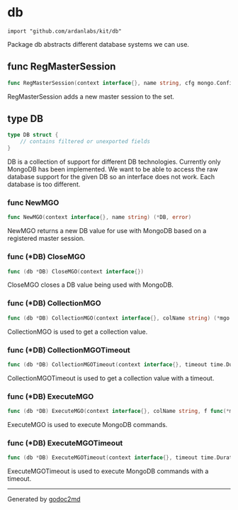 
# db
    import "github.com/ardanlabs/kit/db"

Package db abstracts different database systems we can use.






## func RegMasterSession
``` go
func RegMasterSession(context interface{}, name string, cfg mongo.Config) error
```
RegMasterSession adds a new master session to the set.



## type DB
``` go
type DB struct {
    // contains filtered or unexported fields
}
```
DB is a collection of support for different DB technologies. Currently
only MongoDB has been implemented. We want to be able to access the raw
database support for the given DB so an interface does not work. Each
database is too different.









### func NewMGO
``` go
func NewMGO(context interface{}, name string) (*DB, error)
```
NewMGO returns a new DB value for use with MongoDB based on a registered
master session.




### func (\*DB) CloseMGO
``` go
func (db *DB) CloseMGO(context interface{})
```
CloseMGO closes a DB value being used with MongoDB.



### func (\*DB) CollectionMGO
``` go
func (db *DB) CollectionMGO(context interface{}, colName string) (*mgo.Collection, error)
```
CollectionMGO is used to get a collection value.



### func (\*DB) CollectionMGOTimeout
``` go
func (db *DB) CollectionMGOTimeout(context interface{}, timeout time.Duration, colName string) (*mgo.Collection, error)
```
CollectionMGOTimeout is used to get a collection value with a timeout.



### func (\*DB) ExecuteMGO
``` go
func (db *DB) ExecuteMGO(context interface{}, colName string, f func(*mgo.Collection) error) error
```
ExecuteMGO is used to execute MongoDB commands.



### func (\*DB) ExecuteMGOTimeout
``` go
func (db *DB) ExecuteMGOTimeout(context interface{}, timeout time.Duration, colName string, f func(*mgo.Collection) error) error
```
ExecuteMGOTimeout is used to execute MongoDB commands with a timeout.









- - -
Generated by [godoc2md](http://godoc.org/github.com/davecheney/godoc2md)